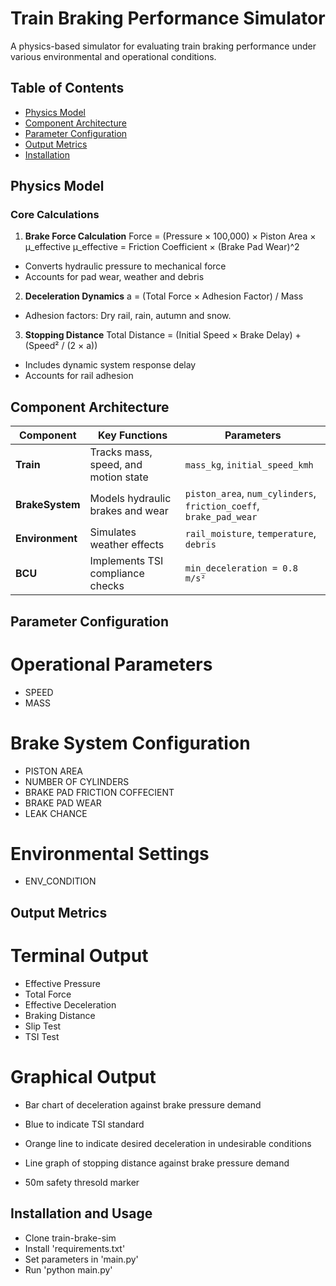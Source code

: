 # Train Braking Performance Simulator

A physics-based simulator for evaluating train braking performance under various environmental and operational conditions.

## Table of Contents
- [Physics Model](#physics-model)
- [Component Architecture](#component-architecture)
- [Parameter Configuration](#parameter-configuration)
- [Output Metrics](#output-metrics)
- [Installation](#installation-and-usage)

## Physics Model

### Core Calculations
1. **Brake Force Calculation**
Force = (Pressure × 100,000) × Piston Area × μ_effective
μ_effective = Friction Coefficient × (Brake Pad Wear)^2

  - Converts hydraulic pressure to mechanical force
  - Accounts for pad wear, weather and debris

2. **Deceleration Dynamics**
a = (Total Force × Adhesion Factor) / Mass

  - Adhesion factors: Dry rail, rain, autumn and snow.

3. **Stopping Distance**
Total Distance = (Initial Speed × Brake Delay) + (Speed² / (2 × a))

  - Includes dynamic system response delay
  - Accounts for rail adhesion

## Component Architecture

| Component         | Key Functions | Parameters |
|-------------------|--------------|------------|
| **Train**         | Tracks mass, speed, and motion state | `mass_kg`, `initial_speed_kmh` |
| **BrakeSystem**   | Models hydraulic brakes and wear | `piston_area`, `num_cylinders`, `friction_coeff`, `brake_pad_wear` |
| **Environment**   | Simulates weather effects | `rail_moisture`, `temperature`, `debris` |
| **BCU**           | Implements TSI compliance checks | `min_deceleration = 0.8 m/s²` |

## Parameter Configuration

# Operational Parameters
  - SPEED
  - MASS

# Brake System Configuration
  - PISTON AREA
  - NUMBER OF CYLINDERS
  - BRAKE PAD FRICTION COFFECIENT
  - BRAKE PAD WEAR
  - LEAK CHANCE

# Environmental Settings
  - ENV_CONDITION

## Output Metrics

# Terminal Output
  - Effective Pressure
  - Total Force
  - Effective Deceleration
  - Braking Distance
  - Slip Test
  - TSI Test

# Graphical Output 
  - Bar chart of deceleration against brake pressure demand
  - Blue to indicate TSI standard
  - Orange line to indicate desired deceleration in undesirable conditions

  - Line graph of stopping distance against brake pressure demand
  - 50m safety thresold marker

## Installation and Usage

- Clone train-brake-sim
- Install 'requirements.txt'
- Set parameters in 'main.py'
- Run 'python main.py'
